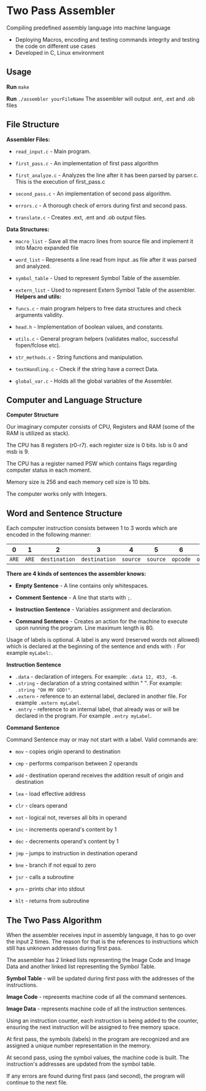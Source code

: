 
# Two Pass Assembler

 Compiling predefined assembly language into machine language
- Deploying Macros, encoding and testing commands integrity and testing the code on
   different use cases
- Developed in C, Linux environment


## Usage

**Run** `make`

 **Run** `./assembler yourFileName`
The assembler will output .ent, .ext and .ob files


## File Structure
**Assembler Files:**
- `read_input.c` - Main program.
- `first_pass.c` - An implementation of first pass algorithm
- `first_analyze.c` - Analyzes the line after it has been parsed by parser.c. This is the execution of first_pass.c

- `second_pass.c` - An implementation of second pass algorithm.

- `errors.c` - A thorough check of errors during first and second pass.

- `translate.c` - Creates .ext, .ent and .ob output files.

**Data Structures:**
- `macro_list` - Save all the macro lines from source file and implement it into Macro expanded file

- `word_list` - Represents a line read from input .as file after it was parsed and analyzed.

- `symbol_table` - Used to represent Symbol Table of the assembler.

- `extern_list` - Used to represent Extern Symbol Table of the assembler.
**Helpers and utils:**


- `funcs.c` - main program helpers to free data structures and check arguments validity.

- `head.h` - Implementation of boolean values, and constants.

- `utils.c` - General program helpers (validates malloc, successful fopen/fclose etc).

- `str_methods.c` - String functions and manipulation.

- `textHandling.c` - Check if the string have a correct Data.

- `global_var.c` - Holds all the global variables of the Assembler.






## Computer and Language Structure
**Computer Structure**

Our imaginary computer consists of CPU, Registers and RAM (some of the RAM is utilized as stack).

The CPU has 8 registers (r0-r7). each register size is 0 bits. lsb is 0 and msb is 9.

The CPU has a register named PSW which contains flags regarding computer status in each moment.

Memory size is 256 and each memory cell size is 10 bits.

The computer works only with Integers.
## Word and Sentence Structure

Each computer instruction consists between 1 to 3 words which are encoded in the following manner:

| 0       |    1  | 2             | 3             | 4        | 5        | 6        | 7        | 8        | 9        |
| :---:   | :---: | :---:         | :---:         | :---:    | :---:    | :---:    | :---:    | :---:    | :---:    |
|   `ARE` | `ARE` | `destination` | `destination` | `source` | `source` | `opcode` | `opcode` | `opcode` | `opcode` |

**There are 4 kinds of sentences the assembler knows:**
- **Empty Sentence** - A line contains only whitespaces.

- **Comment Sentence** - A line that starts with `;`.

- **Instruction Sentence** - Variables assignment and declaration.

- **Command Sentence** - Creates an action for the machine to execute upon running the program.
Line maximum length is 80.

Usage of labels is optional. A label is any word (reserved words not allowed) which is declared at the beginning of the sentence and ends with  `:`  For example `myLabel:`.

**Instruction Sentence**

- `.data` - declaration of integers. For example: `.data 12, 453, -6`.
- `.string` - declaration of a string contained within " ". For example: `.string "OH MY GOD!"`.
- `.extern` - reference to an external label, declared in another file. For example `.extern myLabel`.
- `.entry` - reference to an internal label, that already was or will be declared in the program. For example `.entry myLabel`.

**Command Sentence**

Command Sentence may or may not start with a label. Valid commands are:

- `mov` - copies origin operand to destination

- `cmp` - performs comparison between 2 operands

- `add` - destination operand receives the addition result of origin and destination

- `lea` - load effective address

- `clr` - clears operand

- `not` - logical not, reverses all bits in operand

- `inc` - increments operand's content by 1

- `dec` - decrements operand's content by 1

- `jmp` - jumps to instruction in destination operand

- `bne` - branch if not equal to zero

- `jsr` - calls a subroutine

- `prn` - prints char into stdout

- `hlt` - returns from subroutine



## The Two Pass Algorithm

When the assembler receives input in assembly language, it has to go over the input 2 times. The reason for that is the references to instructions which still has unknown addresses during first pass.

The assembler has 2 linked lists representing the Image Code and Image Data and another linked list representing the Symbol Table.

**Symbol Table** - will be updated during first pass with the addresses of the instructions.

**Image Code** - represents machine code of all the command sentences.

**Image Data** - represents machine code of all the instruction sentences.

Using an instruction counter, each instruction is being added to the counter, ensuring the next instruction will be assigned to free memory space.

At first pass, the symbols (labels) in the program are recognized and are assigned a unique number representation in the memory.

At second pass, using the symbol values, the machine code is built. The instruction's addresses are updated from the symbol table.

If any errors are found during first pass (and second), the program will continue to the next file.

